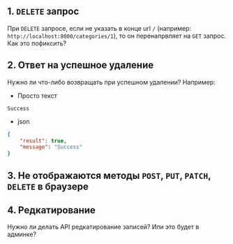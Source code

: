 ## 1. `DELETE` запрос

При `DELETE` запросе, если не указать в конце url `/` (например: `http://localhost:8000/categories/1`), то он перенапрвляет на `GET` запрос. Как это пофиксить?


## 2. Ответ на успешное удаление

Нужно ли что-либо возвращать при успешном удалении? Например:

* Просто текст
```
Success
```

* json
``` json
{
    "result": true,
    "message": "Success"
}
```


## 3. Не отображаются методы `POST`, `PUT`, `PATCH`, `DELETE` в браузере

## 4. Редкатирование

Нужно ли делать API редкатирование записей? Или это будет в админке?


